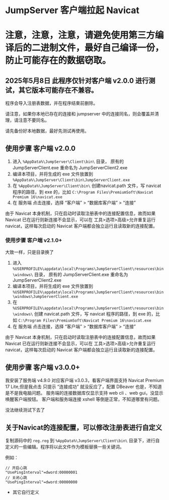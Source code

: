 # JumpServer 客户端拉起 Navicat


# 注意，注意，注意，请避免使用第三方编译后的二进制文件，最好自己编译一份，防止可能存在的数据窃取。

## 2025年5月8日 此程序仅针对客户端 v2.0.0 进行测试，其它版本可能存在不兼容。


程序会导入注册表数据，并在程序结束前删除。

请注意，如果你本地已存在的连接和 jumpserver 中的连接同名，则会覆盖并清理，请注意不要同名。

请先备份好本地数据，最好先测试再使用。


## 使用步骤 客户端 v2.0.0

1. 进入 `%AppData%\JumpServer\Client\bin\` 目录， 原有的 JumpServerClient.exe 重命名为 JumpServerClient2.exe
2. 编译本项目，并将生成的 exe 文件放置到 `%AppData%\JumpServer\Client\bin\JumpServerClient.exe`
3. 在 `%AppData%\JumpServer\Client\bin\` 创建navicat.path 文件，写 navicat 程序的路径，到 exe 的，比如 `C:\Program Files\PremiumSoft\Navicat Premium 16\navicat.exe`
4. 在 服务端 点击连接，选择 “客户端” > “数据库客户端” > “连接”

由于 Navicat 本身机制，只在启动时读取注册表中的连接配置信息，故而如果 Navicat 已在运行则新连接不会显示，可以在 工具>选项>高级>允许重复运行 navicat，这样每次启动的 Navicat 客户端都会独立运行且读取新的连接配置。

### 使用步骤 客户端 v2.1.0+

大致一样，只是目录换了

1. 进入 `%USERPROFILE%\appdata\local\Programs\JumpServerClient\resources\bin\windows\` 目录， 原有的 JumpServerClient.exe 重命名为 JumpServerClient2.exe
2. 编译本项目，并将生成的 exe 文件放置到 `%USERPROFILE%\appdata\local\Programs\JumpServerClient\resources\bin\windows\JumpServerClient.exe`
3. 在 `%USERPROFILE%\appdata\local\Programs\JumpServerClient\resources\bin\windows\` 创建 navicat.path 文件，写 navicat 程序的路径，到 exe 的，比如 `C:\Program Files\PremiumSoft\Navicat Premium 16\navicat.exe`
4. 在 服务端 点击连接，选择 “客户端” > “数据库客户端” > “连接”

由于 Navicat 本身机制，只在启动时读取注册表中的连接配置信息，故而如果 Navicat 已在运行则新连接不会显示，可以在 工具>选项>高级>允许重复运行 navicat，这样每次启动的 Navicat 客户端都会独立运行且读取新的连接配置。

## 使用步骤 客户端 v3.0.0+

我安装了服务端 v4.9.0 对应客户端 v3.0.3，看客户端界面支持 Navicat Premium 17 Lite,但是我点击 只提示 “连接成功”  就没反应了，配置 DBeaver 也是，不知道是不是我电脑问题。
服务端的连接数据库仅显示支持 web cli 、web gui，没显示唤醒客户端按钮。
客户端和服务端连接 xshell 等倒是正常，不知道哪里有问题。

没法继续测试下去了

## 关于Navicat的连接配置，可以修改注册表进行自定义

复制源码中的 `reg.reg` 到 `%AppData%\JumpServer\Client\bin\` 目录下，进行自定义的一些编辑。程序将以此文件作为模板替换一些关键词。

例如：
```text
// 开启心跳
"UsePingInterval"=dword:00000001
// 关闭心跳
"UsePingInterval"=dword:00000000
```

* 其它自行定义

